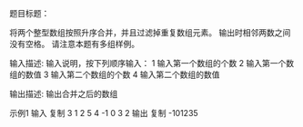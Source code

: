 题目标题：

将两个整型数组按照升序合并，并且过滤掉重复数组元素。
输出时相邻两数之间没有空格。
请注意本题有多组样例。



输入描述:
输入说明，按下列顺序输入：
1 输入第一个数组的个数
2 输入第一个数组的数值
3 输入第二个数组的个数
4 输入第二个数组的数值

输出描述:
输出合并之后的数组

示例1
输入
复制
3
1 2 5
4
-1 0 3 2
输出
复制
-101235